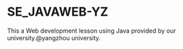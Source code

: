 # SE_JAVAWEB-YZ
This a Web development lesson using Java provided by our university.@yangzhou university.
